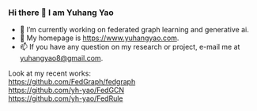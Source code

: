 ### Hi there 👋 I am Yuhang Yao


- 🔭 I’m currently working on federated graph learning and generative ai.
- 💬 My homepage is https://www.yuhangyao.com.
- 📫 If you have any question on my research or project, e-mail me at yuhangyao8@gmail.com.

Look at my recent works: <br/>
https://github.com/FedGraph/fedgraph <br/>
https://github.com/yh-yao/FedGCN <br/>
https://github.com/yh-yao/FedRule
